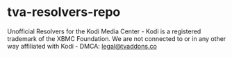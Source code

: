# tva-resolvers-repo
Unofficial Resolvers for the Kodi Media Center - Kodi is a registered trademark of the XBMC Foundation. We are not connected to or in any other way affiliated with Kodi - DMCA: legal@tvaddons.co
